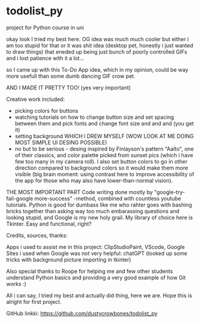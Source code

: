 # todolist_py
project for Python course in uni

okay look I tried my best here.
OG idea was much much cooler but either i am too stupid for that or it was shit idea (desktop pet, honestly i just wanted to draw things)
that eneded up being just bunch of poorly controlled GIFs and i lost patience with it a lot... 

so I came up with this To-Do App idea, which in my opinion, could be way more usefull than some dumb dancing GIF crow pet.

AND I MADE IT PRETTY TOO! (yes very important)

Creative work included: 
- picking colors for buttons
- watching tutorials on how to change button size and set spacing between them and pick fonts and change font size and and and (you get it)
- setting background WHICH I DREW MYSELF (WOW LOOK AT ME DOING MOST SIMPLE UI DESING POSSIBLE)
- no but to be serious - desing inspired by Finlayson's pattern  "Aalto", one of their classics, and color palette picked from sunset pics (which i have few too many in my camera roll). I also set button colors to go in other direction compared to background colors so it would make them more visible (big brain moment: using contrast here to improve accessibility of the app for those who may also have lower-than-normal vision). 

THE MOST IMPORTANT PART
Code writing done mostly by "google-try-fail-google more-success" -method, combined with countless youtube tutorials.
Python is good for dumbass like me who rahter goes with bashing bricks together than asking way too much embarassing questions and looking stupid, and Google is my new holy grail. 
My library of choice here is Tkinter. Easy and functional, right?


Credits, sources, thanks: 

Apps i used to assist me in this project: ClipStudioPaint, VScode, Google
Sites i used when Google was not very helpful: chatGPT (looked up some tricks with background picture importing in tkinter)

Also special thanks to Roope for helping me and few other students understand Python basics and providing a very good example of how Git works :)


All i can say, I tried my best and actually did thing, here we are. Hope this is alright for first project. 

GitHub linkki: https://github.com/dustycrowbones/todolist_py
